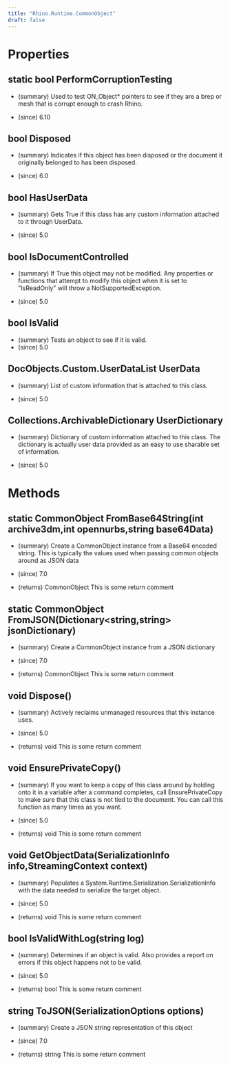 ```yaml
---
title: "Rhino.Runtime.CommonObject"
draft: false
---
```


# Properties
## static bool PerformCorruptionTesting
- (summary) 
     Used to test ON_Object* pointers to see if they are a brep or mesh that is corrupt enough to crash Rhino.
     
- (since) 6.10
## bool Disposed
- (summary) 
     Indicates if this object has been disposed or the
     document it originally belonged to has been disposed.
     
- (since) 6.0
## bool HasUserData
- (summary) 
     Gets True if this class has any custom information attached to it through UserData.
     
- (since) 5.0
## bool IsDocumentControlled
- (summary) 
     If True this object may not be modified. Any properties or functions that attempt
     to modify this object when it is set to "IsReadOnly" will throw a NotSupportedException.
     
- (since) 5.0
## bool IsValid
- (summary) Tests an object to see if it is valid.
- (since) 5.0
## DocObjects.Custom.UserDataList UserData
- (summary) 
     List of custom information that is attached to this class.
     
- (since) 5.0
## Collections.ArchivableDictionary UserDictionary
- (summary) 
     Dictionary of custom information attached to this class. The dictionary is actually user
     data provided as an easy to use sharable set of information.
     
- (since) 5.0
# Methods
## static CommonObject FromBase64String(int archive3dm,int opennurbs,string base64Data)
- (summary) 
     Create a CommonObject instance from a Base64 encoded string. This is typically the values
     used when passing common objects around as JSON data
     
- (since) 7.0
- (returns) CommonObject This is some return comment
## static CommonObject FromJSON(Dictionary<string,string> jsonDictionary)
- (summary) 
     Create a CommonObject instance from a JSON dictionary
     
- (since) 7.0
- (returns) CommonObject This is some return comment
## void Dispose()
- (summary) 
     Actively reclaims unmanaged resources that this instance uses.
     
- (since) 5.0
- (returns) void This is some return comment
## void EnsurePrivateCopy()
- (summary) 
     If you want to keep a copy of this class around by holding onto it in a variable after a command
     completes, call EnsurePrivateCopy to make sure that this class is not tied to the document. You can
     call this function as many times as you want.
     
- (since) 5.0
- (returns) void This is some return comment
## void GetObjectData(SerializationInfo info,StreamingContext context)
- (summary) 
     Populates a System.Runtime.Serialization.SerializationInfo with the data needed to serialize the target object.
     
- (since) 5.0
- (returns) void This is some return comment
## bool IsValidWithLog(string log)
- (summary) 
     Determines if an object is valid. Also provides a report on errors if this
     object happens not to be valid.
     
- (since) 5.0
- (returns) bool This is some return comment
## string ToJSON(SerializationOptions options)
- (summary) 
     Create a JSON string representation of this object
     
- (since) 7.0
- (returns) string This is some return comment

